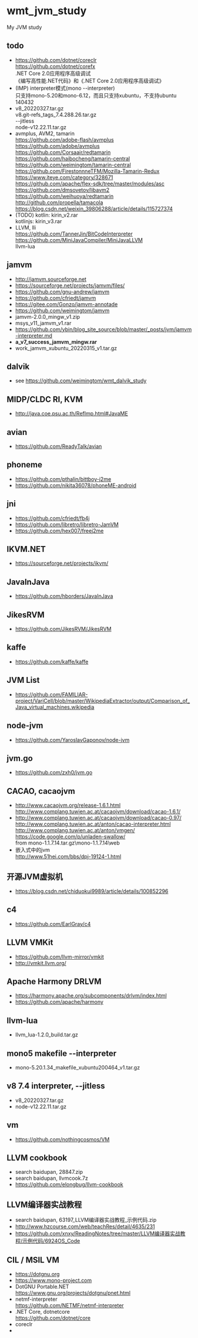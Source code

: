 # wmt_jvm_study
My JVM study

## todo  
* https://github.com/dotnet/coreclr  
https://github.com/dotnet/corefx  
.NET Core 2.0应用程序高级调试  
《编写高性能.NET代码》和《.NET Core 2.0应用程序高级调试》  
* (IMP) interpreter模式(mono --interpreter)  
只支持mono-5.20和mono-6.12，而且只支持xubuntu，不支持ubuntu 140432  
* v8_20220327.tar.gz  
v8.git-refs_tags_7.4.288.26.tar.gz  
--jitless  
node-v12.22.11.tar.gz  
* avmplus, AVM2, tamarin    
https://github.com/adobe-flash/avmplus  
https://github.com/adobe/avmplus  
https://github.com/Corsaair/redtamarin  
https://github.com/haibocheng/tamarin-central  
https://github.com/weimingtom/tamarin-central  
https://github.com/FirestonnneTFM/Mozilla-Tamarin-Redux  
https://www.iteye.com/category/328671  
https://github.com/apache/flex-sdk/tree/master/modules/asc  
https://github.com/dmsovetov/libavm2  
https://github.com/weihuoya/redtamarin  
http://github.com/propella/tamacola  
https://blog.csdn.net/weixin_39806288/article/details/115727374  
* (TODO) kotlin: kirin_v2.rar  
kotlinjs: kirin_v3.rar  
* LLVM, lli    
https://github.com/TannerJin/BitCodeInterpreter  
https://github.com/MiniJavaCompiler/MiniJavaLLVM  
llvm-lua  

## jamvm  
* http://jamvm.sourceforge.net  
* https://sourceforge.net/projects/jamvm/files/  
* https://github.com/gnu-andrew/jamvm  
* https://github.com/cfriedt/jamvm  
* https://gitee.com/Gonzo/jamvm-annotade  
* https://github.com/weimingtom/jamvm  
* jamvm-2.0.0_mingw_v1.zip  
* msys_v11_jamvm_v1.rar  
* https://github.com/ybin/blog_site_source/blob/master/_posts/jvm/jamvm-interpreter.md  
* **a_v7_success_jamvm_mingw.rar**  
* work_jamvm_xubuntu_20220315_v1.tar.gz  

## dalvik  
* see https://github.com/weimingtom/wmt_dalvik_study  

## MIDP/CLDC RI, KVM    
* http://java.coe.psu.ac.th/RefImp.html#JavaME  

## avian  
* https://github.com/ReadyTalk/avian  

## phoneme  
* https://github.com/pthalin/bittboy-j2me  
* https://github.com/nikita36078/phoneME-android  

## jni  
* https://github.com/cfriedt/fb4j  
* https://github.com/libretro/libretro-JamVM  
* https://github.com/hex007/freej2me  

## IKVM.NET  
* https://sourceforge.net/projects/ikvm/  

## JavaInJava  
* https://github.com/hborders/JavaInJava  

## JikesRVM  
* https://github.com/JikesRVM/JikesRVM  

## kaffe  
* https://github.com/kaffe/kaffe  

## JVM List  
* https://github.com/FAMILIAR-project/VariCell/blob/master/WikipediaExtractor/output/Comparison_of_Java_virtual_machines.wikipedia  

## node-jvm  
* https://github.com/YaroslavGaponov/node-jvm  

## jvm.go  
* https://github.com/zxh0/jvm.go  

## CACAO, cacaojvm  
* http://www.cacaojvm.org/release-1.6.1.html  
http://www.complang.tuwien.ac.at/cacaojvm/download/cacao-1.6.1/  
* http://www.complang.tuwien.ac.at/cacaojvm/download/cacao-0.97/  
http://www.complang.tuwien.ac.at/anton/cacao-interpreter.html  
http://www.complang.tuwien.ac.at/anton/vmgen/  
https://code.google.com/p/unladen-swallow/  
from mono-1.1.7.14.tar.gz\mono-1.1.7.14\web  
* 嵌入式中的jvm  
http://www.51hei.com/bbs/dpj-19124-1.html  

## 开源JVM虚拟机  
* https://blog.csdn.net/chiduokui9989/article/details/100852296  

## c4  
* https://github.com/EarlGray/c4  

## LLVM VMKit  
* https://github.com/llvm-mirror/vmkit  
* http://vmkit.llvm.org/  

## Apache Harmony DRLVM  
* https://harmony.apache.org/subcomponents/drlvm/index.html  
* https://github.com/apache/harmony  

## llvm-lua  
* llvm_lua-1.2.0_build.tar.gz  

## mono5 makefile --interpreter    
* mono-5.20.1.34_makefile_xubuntu200464_v1.tar.gz  

## v8 7.4 interpreter, --jitless      
* v8_20220327.tar.gz  
* node-v12.22.11.tar.gz  

## vm  
* https://github.com/nothingcosmos/VM  

## LLVM cookbook  
* search baidupan, 28847.zip  
* search baidupan, llvmcook.7z  
* https://github.com/elongbug/llvm-cookbook  

## LLVM编译器实战教程  
* search baidupan, 63197_LLVM编译器实战教程_示例代码.zip  
* http://www.hzcourse.com/web/teachRes/detail/4635/231  
* https://github.com/xnxy/ReadingNotes/tree/master/LLVM编译器实战教程/示例代码/6924OS_Code  

## CIL / MSIL VM  
* https://dotgnu.org
* https://www.mono-project.com
* DotGNU Portable.NET  
https://www.gnu.org/projects/dotgnu/pnet.html
* netmf-interpreter  
https://github.com/NETMF/netmf-interpreter
* .NET Core, dotnetcore  
https://github.com/dotnet/core
* coreclr
* 
